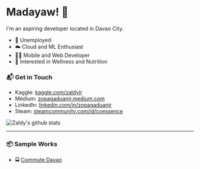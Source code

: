 # Madayaw! 👋

I'm an aspiring developer located in Davao City.

- 🌴 Unemployed
- ☁️ Cloud and ML Enthusiast
- 👨‍💻 Mobile and Web Developer
- 🍗 Interested in Wellness and Nutrition

### 📬 Get in Touch

- Kaggle: [kaggle.com/zaldyjr][kaggle]
- Medium: [zopagaduanjr.medium.com][medium]
- LinkedIn: [linkedin.com/in/zopagaduanjr][linkedin]
- Steam: [steamcommunity.com/id/coessence][steam]

![Zaldy's github stats](https://github-readme-stats.vercel.app/api?username=zopagaduanjr&show_icons=true&hide_border=true)

---

### 📦 Sample Works

- 🚍 [Commute Davao][commute]

[kaggle]: https://www.kaggle.com/zaldyjr
[medium]: https://zopagaduanjr.medium.com/
[linkedin]: https://www.linkedin.com/in/zopagaduanjr/
[steam]: https://steamcommunity.com/id/coessence/
[commute]: https://play.google.com/store/apps/details?id=zalboi.commute_davao&gl=US
